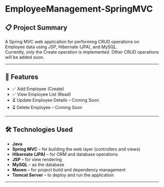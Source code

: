 # EmployeeManagement-SpringMVC

## 📋 Project Summary

A Spring MVC web application for performing CRUD operations on Employee data using JSP, Hibernate (JPA), and MySQL.  
Currently, only the Create operation is implemented. Other CRUD operations will be added soon.

---

## 🚀 Features

- ✅ Add Employee (Create)
- ✅ View Employee List (Read)
- ⏳ Update Employee Details – Coming Soon
- ⏳ Delete Employee – Coming Soon

---

## 🛠 Technologies Used

- **Java**
- **Spring MVC** – for building the web layer (controllers and views)
- **Hibernate (JPA)** – for ORM and database operations
- **JSP** – for view rendering
- **MySQL** – as the database
- **Maven** – for project build and dependency management
- **Tomcat Server** – to deploy and run the application

---



